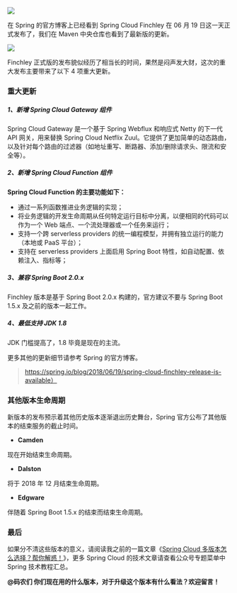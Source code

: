 
![](http://img.javastack.cn/18-6-20/82197726.jpg)

在 Spring 的官方博客上已经看到 Spring Cloud Finchley 在 06 月 19 日这一天正式发布了，我们在 Maven 中央仓库也看到了最新版的更新。

![](http://img.javastack.cn/18-6-20/96626148.jpg)

Finchley 正式版的发布貌似经历了相当长的时间，果然是闷声发大财，这次的重大发布主要带来了以下 4 项重大更新。

### 重大更新

##### 1、新增 Spring Cloud Gateway 组件

Spring Cloud Gateway 是一个基于 Spring Webflux 和响应式 Netty 的下一代 API 网关，用来替换 Spring Cloud Netflix Zuul。它提供了更加简单的动态路由，以及针对每个路由的过滤器（如地址重写、断路器、添加/删除请求头、限流和安全等）。

##### 2、新增 Spring Cloud Function 组件

**Spring Cloud Function 的主要功能如下：**

- 通过一系列函数推进业务逻辑的实现；
- 将业务逻辑的开发生命周期从任何特定运行目标中分离，以便相同的代码可以作为一个 Web 端点、一个流处理器或一个任务来运行；
- 支持一个跨 serverless providers 的统一编程模型，并拥有独立运行的能力（本地或 PaaS 平台）；
- 支持在 serverless providers 上面启用 Spring Boot 特性，如自动配置、依赖注入、指标等；

##### 3、兼容 Spring Boot 2.0.x

Finchley 版本是基于 Spring Boot 2.0.x 构建的，官方建议不要与 Spring Boot 1.5.x 及之前的版本一起工作。

##### 4、最低支持 JDK 1.8

JDK 门槛提高了，1.8 毕竟是现在的主流。

更多其他的更新细节请参考 Spring 的官方博客。

> https://spring.io/blog/2018/06/19/spring-cloud-finchley-release-is-available）

### 其他版本生命周期

新版本的发布预示着其他历史版本逐渐退出历史舞台，Spring 官方公布了其他版本的结束服务的截止时间。

- **Camden**

现在开始结束生命周期。

- **Dalston**

将于 2018 年 12 月结束生命周期。

- **Edgware**

伴随着 Spring Boot 1.5.x 的结束而结束生命周期。

### 最后

如果分不清这些版本的意义，请阅读我之前的一篇文章《[Spring Cloud 多版本怎么选择？帮你解惑！](https://mp.weixin.qq.com/s/IqlHFsIrFJ5vBG9-1gldJw)》，更多 Spring Cloud 的技术文章请查看公众号专题菜单中 Spring 技术教程汇总。

**@码农们 你们现在用的什么版本，对于升级这个版本有什么看法？欢迎留言！**
